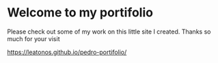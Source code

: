 # Welcome to my portifolio

Please check out some of my work on this little site I created. Thanks so much for your visit

https://leatonos.github.io/pedro-portifolio/
